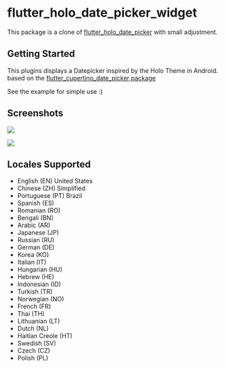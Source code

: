 # flutter_holo_date_picker_widget

 This package is a clone of [flutter_holo_date_picker](https://pub.dev/packages/flutter_holo_date_picker) with small adjustment.

## Getting Started

This plugins displays a Datepicker inspired by the Holo Theme in Android.
based on the [flutter_cupertino_date_picker package](https://pub.dev/packages/flutter_cupertino_date_picker)

See the example for simple use :)

## Screenshots
![](images/dialog_example.jpeg)

![](images/widget_example.jpeg)

## Locales Supported
- English (EN) United States
- Chinese (ZH) Simplified
- Portuguese (PT) Brazil
- Spanish (ES)
- Romanian (RO)
- Bengali (BN)
- Arabic (AR)
- Japanese (JP)
- Russian (RU)
- German (DE)
- Korea (KO)
- Italian (IT)
- Hungarian (HU)
- Hebrew (HE)
- Indonesian (ID)
- Turkish (TR)
- Norwegian (NO)
- French (FR)
- Thai (TH)
- Lithuanian (LT)
- Dutch (NL)
- Haitian Creole (HT)
- Swedish (SV)
- Czech (CZ)
- Polish (PL)
